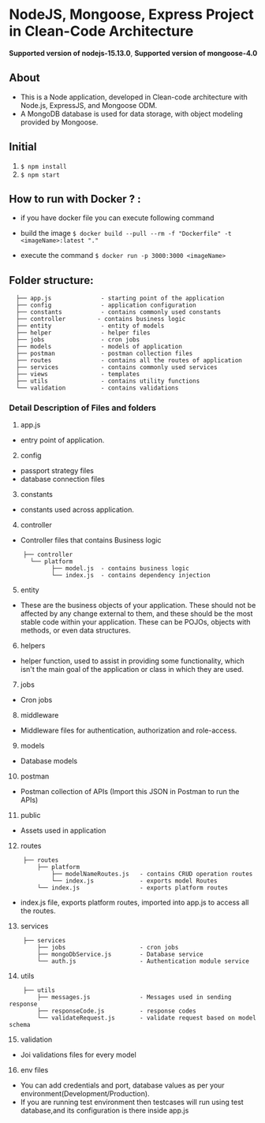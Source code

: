 # NodeJS, Mongoose, Express Project in Clean-Code Architecture

**Supported version of nodejs-15.13.0**,
**Supported version of mongoose-4.0**

## About 
- This is a Node application, developed in Clean-code architecture with Node.js, ExpressJS, and Mongoose ODM.
- A MongoDB database is used for data storage, with object modeling provided by Mongoose.

## Initial
1. ```$ npm install```
2. ```$ npm start```

## How to run with Docker ? :
- if you have docker file you can execute following command

- build the image
	```$ docker build --pull --rm -f "Dockerfile" -t <imageName>:latest "." ```
	
- execute the command
	```$ docker run -p 3000:3000 <imageName> ```

## Folder structure:
```
  ├── app.js              - starting point of the application
  ├── config			  - application configuration
  ├── constants           - contains commonly used constants 
  ├── controller         - contains business logic 
  ├── entity              - entity of models
  ├── helper              - helper files
  ├── jobs                - cron jobs
  ├── models       		  - models of application
  ├── postman      		  - postman collection files
  ├── routes       		  - contains all the routes of application
  ├── services     		  - contains commonly used services
  ├── views        		  - templates
  ├── utils        		  - contains utility functions   
  └── validation          - contains validations 
```

### Detail Description of Files and folders

1. app.js
- entry point of application.

2. config
- passport strategy files
- database connection files

3. constants
- constants used across application.

4. controller
- Controller files that contains Business logic
```
	├── controller               
      └── platform
			├── model.js  - contains business logic
			└── index.js  - contains dependency injection
```

5. entity
- These are the business objects of your application. These should not be affected by any change external to them, and these should be the most stable code within your application. 
These can be POJOs, objects with methods, or even data structures.

6. helpers
- helper function, used to assist in providing some functionality, which isn't the main goal of the application or class in which they are used.

7. jobs
- Cron jobs

8. middleware
- Middleware files for authentication, authorization and role-access.

9. models
- Database models 

10. postman
- Postman collection of APIs (Import this JSON in Postman to run the APIs)

11. public 
- Assets used in application

12. routes
```
	├── routes
		├── platform
			├── modelNameRoutes.js   - contains CRUD operation routes
			└── index.js             - exports model Routes
		└── index.js                 - exports platform routes

```
- index.js file, exports platform routes, imported into app.js to access all the routes.

13. services
```
	├── services
		├── jobs                     - cron jobs
		├── mongoDbService.js        - Database service
		└── auth.js                  - Authentication module service

```

14. utils
```
	├── utils
		├── messages.js              - Messages used in sending response 
		├── responseCode.js          - response codes 
		└── validateRequest.js       - validate request based on model schema

```

15. validation
- Joi validations files for every model

16. env files
- You can add credentials and port, database values as per your environment(Development/Production).
- If you are running test environment then testcases will run using test database,and its configuration is there inside app.js

